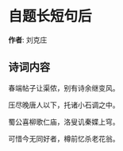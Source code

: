 # 自题长短句后

**作者**: 刘克庄

## 诗词内容

春端帖子让渠侬，别有诗余继变风。

压尽晚唐人以下，托诸小石调之中。

蜀公喜柳歌仁庙，洛叟讥秦媟上穹。

可惜今无同好者，樽前忆杀老花翁。

